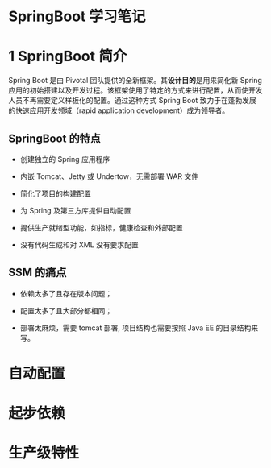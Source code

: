 SpringBoot 学习笔记
====================
# 1 SpringBoot 简介

Spring Boot 是由 Pivotal 团队提供的全新框架。其**设计目的**是用来简化新 Spring 应用的初始搭建以及开发过程。该框架使用了特定的方式来进行配置，从而使开发人员不再需要定义样板化的配置。通过这种方式 Spring Boot 致力于在蓬勃发展的快速应用开发领域（rapid application development）成为领导者。

## SpringBoot 的特点

- 创建独立的 Spring 应用程序

- 内嵌 Tomcat、Jetty 或 Undertow，无需部署 WAR 文件

- 简化了项目的构建配置

- 为 Spring 及第三方库提供自动配置

- 提供生产就绪型功能，如指标，健康检查和外部配置

- 没有代码生成和对 XML 没有要求配置

## SSM 的痛点

- 依赖太多了且存在版本问题； 

- 配置太多了且大部分都相同；

- 部署太麻烦，需要 tomcat 部署, 项目结构也需要按照 Java EE 的目录结构来写。

# 自动配置



# 起步依赖







# 生产级特性


